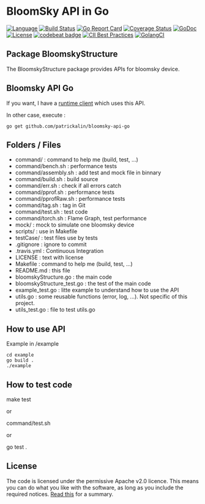 # BloomSky API in Go

[![Language](https://img.shields.io/badge/Language-Go-blue.svg)](https://golang.org/)
[![Build Status](https://travis-ci.org/patrickalin/bloomsky-api-go.svg?branch=master)](https://travis-ci.org/patrickalin/bloomsky-api-go)
[![Go Report Card](https://goreportcard.com/badge/github.com/patrickalin/bloomsky-api-go)](https://goreportcard.com/report/github.com/patrickalin/bloomsky-api-go)
[![Coverage Status](https://coveralls.io/repos/github/patrickalin/bloomsky-api-go/badge.svg)](https://coveralls.io/github/patrickalin/bloomsky-api-go)
[![GoDoc](http://godoc.org/github.com/patrickalin/bloomsky-api-go?status.svg)](http://godoc.org/github.com/patrickalin/bloomsky-api-go)
[![License](https://img.shields.io/badge/License-Apache%202.0-blue.svg)](https://opensource.org/licenses/Apache-2.0)
[![codebeat badge](https://codebeat.co/badges/f5a781ee-a438-40b7-b372-435401912239)](https://codebeat.co/projects/github-com-patrickalin-bloomsky-api-go-master)
[![CII Best Practices](https://bestpractices.coreinfrastructure.org/projects/2886/badge)](https://bestpractices.coreinfrastructure.org/projects/2886)
[![GolangCI](https://golangci.com/badges/github.com/golangci/golangci-lint.svg)](https://golangci.com)

## Package BloomskyStructure

The BloomskyStructure package provides APIs for bloomsky device.

## Bloomsky API Go

If you want, I have a [runtime client](https://github.com/patrickalin/bloomsky-client-go) which uses this API.

In other case, execute :

    go get github.com/patrickalin/bloomsky-api-go

## Folders / Files

* command/ : command to help me (build, test, ...)
* command/bench.sh : performance tests
* command/assembly.sh : add test and mock file in binnary
* command/build.sh : build source
* command/err.sh : check if all errors catch
* command/pprof.sh : performance tests
* command/pprofRaw.sh : performance tests
* command/tag.sh : tag in Git
* command/test.sh : test code
* command/torch.sh : Flame Graph, test performance
* mock/ : mock to simulate one bloomsky device
* scripts/ : use in Makefile
* testCase/ : test files use by tests
* .gitignore : ignore to commit
* .travis.yml : Continuous Integration
* LICENSE : text with license
* Makefile : command to help me (build, test, ...)
* README.md : this file
* bloomskyStructure.go : the main code
* bloomskyStructure_test.go : the test of the main code
* example_test.go : litte example to understand how to use the API
* utils.go : some reusable functions (error, log, ...). Not specific of this project.
* utils_test.go : file to test utils.go

## How to use API

Example in /example

    cd example
    go build .
    ./example

## How to test code

make test

or

command/test.sh

or

go test .

## License

The code is licensed under the permissive Apache v2.0 licence. This means you can do what you like with the software, as long as you include the required notices. [Read this](https://tldrlegal.com/license/apache-license-2.0-(apache-2.0)) for a summary.
